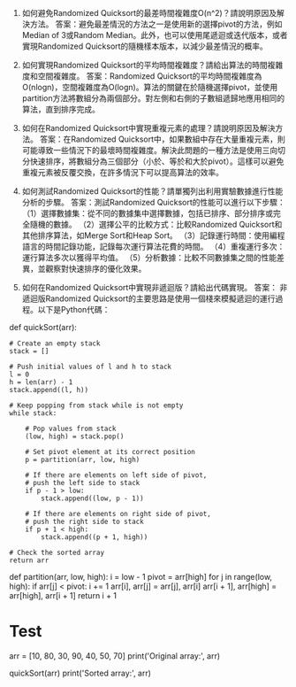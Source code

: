 

1. 如何避免Randomized Quicksort的最差時間複雜度O(n^2)？請說明原因及解決方法。
答案：避免最差情況的方法之一是使用新的選擇pivot的方法，例如Median of 3或Random Median。此外，也可以使用尾遞迴或迭代版本，或者實現Randomized Quicksort的隨機樣本版本，以減少最差情況的概率。

2. 如何實現Randomized Quicksort的平均時間複雜度？請給出算法的時間複雜度和空間複雜度。
答案：Randomized Quicksort的平均時間複雜度為O(nlogn)，空間複雜度為O(logn)。算法的關鍵在於隨機選擇pivot，並使用partition方法將數組分為兩個部分。對左側和右側的子數組遞歸地應用相同的算法，直到排序完成。

3. 如何在Randomized Quicksort中實現重複元素的處理？請說明原因及解決方法。
答案：在Randomized Quicksort中，如果數組中存在大量重複元素，則可能導致一些情況下的最壞時間複雜度。解決此問題的一種方法是使用三向切分快速排序，將數組分為三個部分（小於、等於和大於pivot）。這樣可以避免重複元素被反覆交換，在許多情況下可以提高算法的效率。

4. 如何測試Randomized Quicksort的性能？請單獨列出利用實驗數據進行性能分析的步驟。
答案：測試Randomized Quicksort的性能可以進行以下步驟：
（1）選擇數據集：從不同的數據集中選擇數據，包括已排序、部分排序或完全隨機的數據。
（2）選擇公平的比較方式：比較Randomized Quicksort和其他排序算法，如Merge Sort和Heap Sort。
（3）記錄運行時間：使用編程語言的時間記錄功能，記錄每次運行算法花費的時間。
（4）重複運行多次：運行算法多次以獲得平均值。
（5）分析數據：比較不同數據集之間的性能差異，並觀察對快速排序的優化效果。

5. 如何在Randomized Quicksort中實現非遞迴版？請給出代碼實現。
答案：
非遞迴版Randomized Quicksort的主要思路是使用一個棧來模擬遞迴的運行過程。以下是Python代碼：

def quickSort(arr):

    # Create an empty stack
    stack = []

    # Push initial values of l and h to stack
    l = 0
    h = len(arr) - 1
    stack.append((l, h))

    # Keep popping from stack while is not empty
    while stack:

        # Pop values from stack
        (low, high) = stack.pop()

        # Set pivot element at its correct position
        p = partition(arr, low, high)

        # If there are elements on left side of pivot,
        # push the left side to stack
        if p - 1 > low:
            stack.append((low, p - 1))

        # If there are elements on right side of pivot,
        # push the right side to stack
        if p + 1 < high:
            stack.append((p + 1, high))

    # Check the sorted array
    return arr
  
def partition(arr, low, high):
    i = low - 1
    pivot = arr[high]
    for j in range(low, high):
        if arr[j] < pivot:
            i += 1
            arr[i], arr[j] = arr[j], arr[i]
    arr[i + 1], arr[high] = arr[high], arr[i + 1]
    return i + 1

# Test
arr = [10, 80, 30, 90, 40, 50, 70]
print('Original array:', arr)

quickSort(arr)
print('Sorted array:', arr)